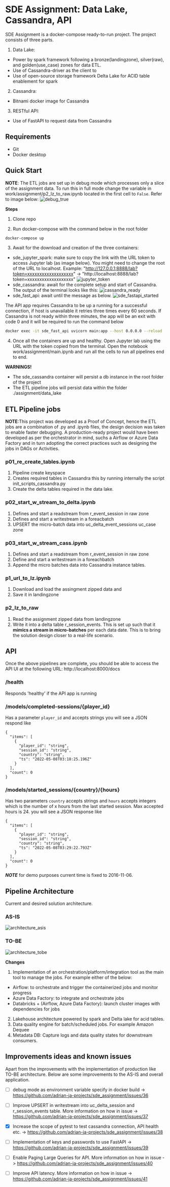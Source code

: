 # SDE Assignment: Data Lake, Cassandra, API
SDE Assignment is a docker-compose ready-to-run project. The project consists of three parts.

1. Data Lake:
- Power by spark framework following a bronze(landingzone), silver(raw), and golden(use_case) zones for data ETL. 
- Use of Cassandra-driver as the client to 
- Use of open-source storage framework Delta Lake for ACID table enablement for spark
2. Cassandra:
- Bitnami docker image for Cassandra
3. RESTful API:
- Use of FastAPI to request data from Cassandra

## Requirements
- Git
- Docker desktop

## Quick Start
**NOTE**: The ETL jobs are set up in debug mode which processes only a slice of the assignment data. To run this in full mode change the variable in work/assignment/p2_lz_to_raw.ipynb located in the first cell to ```False```. Refer to image below:
![debug_true](https://user-images.githubusercontent.com/54493284/167284020-ab97afbd-a0ab-4c8d-856e-6c78709466aa.PNG)

**Steps**
1. Clone repo

2. Run docker-compose with the command below in the root folder
```bash
docker-compose up
```
3. Await for the download and creation of the three containers:
- sde_jupyter_spark: make sure to copy the link with the URL token to access Jupyter lab (as image below). You might need to change the root of the URL to localhost. Example: "http://127.0.0.1:8888/lab?token=xxxxxxxxxxxxxxxxxxx" -> "http://localhost:8888/lab?token=xxxxxxxxxxxxxxxxxxx"
![jupyter_token](https://user-images.githubusercontent.com/54493284/167284029-b480f93b-e122-407f-946f-764b72f5d13d.PNG)
- sde_cassandra: await for the complete setup and start of Cassandra. The output of the terminal looks like this:
![cassandra_ready](https://user-images.githubusercontent.com/54493284/167284037-12b871b3-82b0-49c5-b502-5b6ac3ac112a.PNG)
- sde_fast_api: await until the message as below.
![sde_fastapi_started](https://user-images.githubusercontent.com/54493284/167284574-f7ecacaa-cdce-4ee1-abb7-7796b4d05a63.PNG) 

The API app requires Cassandra to be up a running for a successful connection, if host is unavailable it retries three times every 60 seconds. If Cassandra is not ready within three minutes, the app will be an exit with code 0 and it will be required to run the command below
```bash
docker exec -it sde_fast_api uvicorn main:app --host 0.0.0.0 --reload
```
4. Once all the containers are up and healthy. Open Jupyter lab using the URL with the token copied from the terminal. Open the notebook work/assignment/main.ipynb and run all the cells to run all pipelines end to end. 

**WARNINGS!**
- The sde_cassandra container will persist a db instance in the root folder of the project
- The ETL pipeline jobs will persist data within the folder ./assignment/data_lake 


## ETL Pipeline jobs
 **NOTE**:This project was developed as a Proof of Concept, hence the ETL jobs are a combination of .py and .ipynb files, the design decision was taken to enable faster debugging. A production-ready project would have been developed as per the orchestrator in mind, suchs a Airflow or Azure Data Factory and in turn adopting the correct practices such as designing the jobs in DAGs or Activities.
### p01_re_create_tables.ipynb
1. Pipeline create keyspace  
2. Creates required tables in Cassandra this by running internally the script init_scripts_cassandra.py
3. Create the delta tables required in the data lake.

### p02_start_w_stream_to_delta.ipynb
1. Defines and start a readstream from r_event_session in raw zone
2. Defines and start a writestream in a foreacbatch 
3. UPSERT the micro-batch data into uc_delta_event_sessions uc_case zone

### p03_start_w_stream_cass.ipynb
1. Defines and start a readstream from r_event_session in raw zone
2. Define and start a writestream in a foreachbatch
3. Append the micro batches data into Cassandra instance tables.

### p1_url_to_lz.ipynb
1. Download and load the assingment zipped data and 
2. Save it in landingzone

### p2_lz_to_raw
1. Read the assignment zipped data from landingzone  
2. Write it into a delta table r_session_events. This is set up such that it **mimics a stream in micro-batches** per each data date. This is to bring the solution design closer to a real-life scenario.

## API
Once the above pipelines are complete, you should be able to access the API UI at the following URL: http://localhost:8000/docs 

### /health
Responds 'healthy' if the API app is running 

### /models/completed-sessions/{player_id}
Has a parameter ```player_id``` and accepts strings you will see a JSON respond like
```
{
  "items": [
    {
      "player_id": "string",
      "session_id": "string",
      "country": "string",
      "ts": "2022-05-08T03:18:25.196Z"
    }
  ],
  "count": 0
}
```
### /models/started_sessions/{country}/{hours}
Has two parameters ```country``` accepts strings and ```hours``` accepts integers which is the number of x hours from the last started session. Max accepted hours is 24. you will see a JSON response like
```
{
  "items": [
    {
      "player_id": "string",
      "session_id": "string",
      "country": "string",
      "ts": "2022-05-08T03:29:22.793Z"
    }
  ],
  "count": 0
}
```
***NOTE*** for demo purposes current time is fixed to 2016-11-06. 


## Pipeline Architecture
Current and desired solution architecture.

### AS-IS
![architecture_asis](https://user-images.githubusercontent.com/54493284/167284046-0f34dd25-e29a-46a2-9244-64c69159d95a.PNG)
### TO-BE
![architecture_tobe](https://user-images.githubusercontent.com/54493284/167284043-4a19ffe7-6388-4fd3-9d5f-c47361a02444.PNG)

**Changes**
1. Implementation of an orchestration/platform/integration tool as the main tool to manage the jobs. For example either of the below:
- Airflow: to orchestrate and trigger the containerized jobs and monitor progress
- Azure Data Factory: to integrate and orchestrate jobs
- Databricks + (Airflow, Azure Data Factory): launch cluster images with dependencies for jobs
2. Lakehouse architecture powered by spark and Delta lake for acid tables. 
3. Data quality engine for batch/scheduled jobs. For example Amazon Dequee
4. Metadata DB: Capture logs and data quality states for downstream consumers. 

## Improvements ideas and known issues
Apart from the improvements with the implementation of production like TO-BE architecture. Below are some improvements to the AS-IS and overall application.

- [ ] debug mode as environment variable specify in docker build -> https://github.com/adrian-ja-projects/sde_assignment/issues/36
- [ ] Improve UPSERT in writestream into uc_delta_session and r_session_events table. More information on how in issue -> https://github.com/adrian-ja-projects/sde_assignment/issues/37
- [x] Increase the scope of pytest to test cassandra connection, API health etc. -> https://github.com/adrian-ja-projects/sde_assignment/issues/38
- [ ] Implementation of keys and passwords to use FastAPI -> https://github.com/adrian-ja-projects/sde_assignment/issues/39
- [ ] Enable Paging Large Queries for API. More information on how in issue -> https://github.com/adrian-ja-projects/sde_assignment/issues/40
- [ ] Improve API latency. More information on how in issue -> https://github.com/adrian-ja-projects/sde_assignment/issues/41




